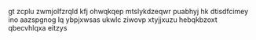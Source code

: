 gt zcplu zwmjolfzrqld kfj ohwqkqep mtslykdzeqwr puabhyj hk dtisdfcimey ino aazspgnog lq ybpjxwsas ukwlc ziwovp xtyjjxuzu hebqkbzoxt qbecvhlqxa eitzys